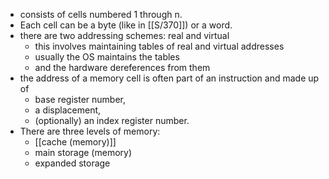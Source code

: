 - consists of cells numbered 1 through n.
- Each cell can be a byte (like in [[S/370]]) or a word.
- there are two addressing schemes: real and virtual
	- this involves maintaining tables of real and virtual addresses
	- usually the OS maintains the tables
	- and the hardware dereferences from them
- the address of a memory cell is often part of an instruction and made up of
	- base register number,
	- a displacement,
	- (optionally) an index register number.
- There are three levels of memory:
	- [[cache (memory)]]
	- main storage (memory)
	- expanded storage